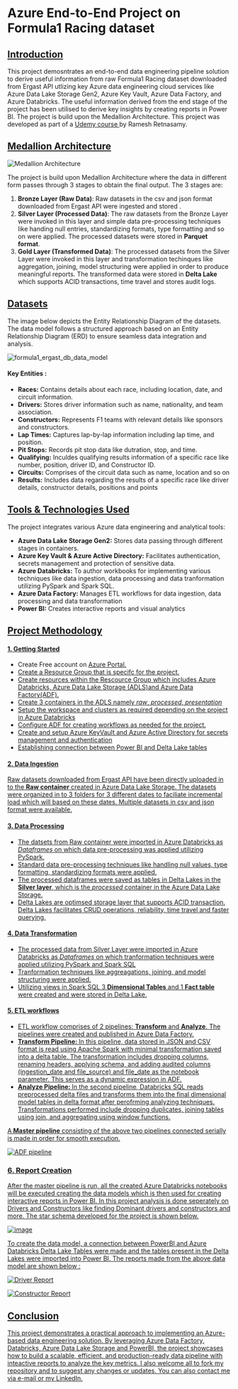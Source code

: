 # Azure End-to-End Project on Formula1 Racing dataset 

## <u>Introduction</u>
This project demosntrates an end-to-end data engineering pipeline solution to derive useful information from raw Formula1 Racing dataset downloaded from Ergast API utlizing key Azure data engineering cloud services like Azure Data Lake Storage Gen2, Azure Key Vault, Azure Data Factory, and Azure Databricks. The useful information derived from the end stage of the project has been utilised to derive key insights by creating reports in Power BI. The project is build upon the Medallion Architecture. This project was developed as part of a <a href ="https://www.udemy.com/course/azure-databricks-spark-core-for-data-engineers/?couponCode=25BBPMXACCAGE2"> Udemy course </a> by Ramesh Retnasamy.

## <u>Medallion Architecture</u>

![Medallion Architecture](https://github.com/user-attachments/assets/fb66abbf-6988-4788-9ca0-67ecfb9a6597)


The project is build upon Medallion Architecture where the data in different form passes through 3 stages to obtain the final output. The 3 stages are:
<ol type="1">
  <li>
  <b>Bronze Layer (Raw Data)</b>: Raw datasets in the csv and json format downloaded from Ergast API were ingested and stored .
  </li>
  <li>
  <b>Silver Layer (Processed Data)</b>: The raw datasets from the Bronze Layer were invoked in this layer and simple data pre-processing techniques like handing null entries, standardizing formats, type formatting and so on were applied. The processed datasets were stored in <b>Parquet format</b>.
  </li>
  <li>
  <b>Gold Layer (Transformed Data)</b>: The processed datasets from the Silver Layer were invoked in this layer and transformation techinques like aggregation, joining, model structuring were applied in order to produce meaningful reports. The transformed data were stored in <b>Delta Lake</b> which supports ACID transactions, time travel and stores audit logs.
  </li>
</ol>

## <u>Datasets</u>

The image below depicts the Entity Relationship Diagram of the datasets. The data model follows a structured approach based on an Entity Relationship Diagram (ERD) to ensure seamless data integration and analysis.

![formula1_ergast_db_data_model](https://github.com/user-attachments/assets/f2e8a511-0ed1-43e3-a5aa-c891e0c0ac80)

#### Key Entities :
<ul>
  <li>
    <b>Races:</b> Contains details about each race, including location, date, and circuit information.
  </li>
  <li>
    <b>Drivers:</b> Stores driver information such as name, nationality, and team association.
  </li>
  <li>
    <b>Constructors:</b> Represents F1 teams with relevant details like sponsors and constructors.
  </li>
   <li>
    <b>Lap Times:</b> Captures lap-by-lap information including lap time, and position.
  </li>
  <li>
    <b>Pit Stops:</b> Records pit stop data like dutration, stop, and time.
  </li>
  <li>
    <b>Qualifying:</b> Inculdes qualifying results information of a specific race like number, position, driver ID, and Constructor ID. 
  </li>
  <li>
    <b>Circuits:</b> Comprises of the circuit data such as name, location and so on
  </li>
  <li>
    <b>Results:</b> Includes data regarding the results of a specific race like driver details, constructor details, positions and points
  </li>
</ul>

## <u>Tools & Technologies Used</u>

The project integrates various Azure data engineering and analytical tools:

<ul>
  <li>
    <b>Azure Data Lake Storage Gen2:</b> Stores data passing through different stages in containers. 
  </li>
  <li>
    <b>Azure Key Vault & Azure Active Directory:</b> Facilitates authentication, secrets management and protection of sensitive data.
  </li>
  <li>
    <b>Azure Databricks:</b> To author workbooks for implementing various techniques like data ingestion, data processing and data tranformation utilizing PySpark and Spark SQL.
  </li>
  <li>
    <b>Azure Data Factory:</b> Manages ETL workflows for data ingestion, data processing and data transformation
  </li>
  <li>
    <b>Power BI:</b> Creates interactive reports and visual analytics
  </li>
</ul>

## <u>Project Methodology</u>

#### <u>1. Getting Started </u>

<ul>
  <li>
    Create Free account on <a href="https://portal.azure.com">Azure Portal.
  </li>
  <li>
    Create a Resource Group that is specifc for the project.
  </li>
  <li>
    Create resources within the Rescource Group which includes Azure Databricks, Azure Data Lake Storage (ADLS)and Azure Data Factory(ADF).
  </li>
  <li>
    Create 3 containers in the ADLS namely <i>raw</i>, <i>processed</i>, <i>presentation</i>
  </li>
  <li>
    Setup the workspace and clusters as required depending on the project in Azure Databricks
  </li>
  <li>
    Configure ADF for creating workflows as needed for the project.
  </li>
  <li>
    Create and setup Azure KeyVault and Azure Active Directory for secrets management and authentication
  </li>
  <li>
    Establishing connection between Power BI and Delta Lake tables
  </li>
</ul>

#### <u>2. Data Ingestion</u>

Raw datasets downloaded from Ergast API have been directly uploaded in to the <b>Raw container</b> created in Azure Data Lake Storage. The datasets were organized in to 3 folders for 3 different dates to faciliate incremental load which will based on these dates. Multiple datasets in csv and json format were available. 

#### <u>3. Data Processing</u>

<ul>
  <li>
    The datsets from Raw container were imported in Azure Databricks as <i>Dataframes</i> on which data pre-processing was applied utilizing PySpark. 
  </li>
  <li>
    Standard data pre-processing techniques like handling null values, type formatting, standardizing formats were applied.
  </li>
  <li>
    The processed dataframes were saved as tables in Delta Lakes in the <b>Silver layer</b>, which is the <i>processed</i> container in the Azure Data Lake Storage. 
  </li>
  <li>
    Delta Lakes are optimsed storage layer that supports ACID transaction. Delta Lakes facilitates CRUD operations, reliability, time travel and faster querying.
  </li>
</ul>

#### <u>4. Data Transformation
 <ul>
   <li>
     The processed data from Silver Layer were imported in Azure Databricks as <i>Dataframes</i> on which tranformation techniques were applied utilizing PySpark and Spark SQL
   </li>
    <li>
      Tranformation techniques like aggreagations, joining, and model structuring were applied.
    </li>
   <li>
     Utilizing views in Spark SQL 3 <b>Dimensional Tables</b> and 1 <b>Fact table</b> were created and were stored in Delta Lake.
   </li>
 </ul>

#### <u>5. ETL workflows</u>

<ul>
  <li>
    ETL workflow comprises of 2 pipelines: <b>Transform</b> and <b>Analyze</b>. The pipelines were created and published in Azure Data Factory.
  </li>
  <li>
    <b>Transform Pipeline: </b>In this pipeline, data stored in JSON and CSV format is read using Apache Spark with minimal transformation saved into a delta table. The transformation includes dropping columns, renaming headers, applying schema, and adding audited columns (ingestion_date and file_source) and file_date as the notebook parameter. This serves as a dynamic expression in ADF.
  </li>
  <li>
    <b>Analyze Pipeline: </b>In the second pipeline, Databricks SQL reads preprocessed delta files and transforms them into the final dimensional model tables in delta format after perofrming analyzing techniques. Transformations performed include dropping duplicates, joining tables using join, and aggregating using window functions.
  </li>
</ul>

A<b> Master pipeline</b> consisting of the above two pipelines connected serially is made in order for smooth execution. 

![ADF pipeline](https://github.com/user-attachments/assets/ee7ce6b3-2b1d-4449-b341-e8bb057679ee)

### <u>6. Report Creation</u>

After the master pipeline is run, all the created Azure Databricks notebooks will be executed creating the data models which is then used for creating interactive reports in Power BI. In this project analysis is done seperately on Drivers and Constructors like finding Dominant drivers and constructors and more. The star schema developed for the project is shown below. 

![image](https://github.com/user-attachments/assets/4faa1ecc-0897-49ac-962e-5774fefae99a)

To create the data model, a connection between PowerBI and Azure Databricks Delta Lake Tables were made and the tables present in the Delta Lakes were imported into Power BI. The reports made from the above data model are shown below : 

![Driver Report](https://github.com/user-attachments/assets/94a6801f-dfa3-4b6b-8e26-68504b068b10)


![Constructor Report](https://github.com/user-attachments/assets/78b8769b-5c2f-44b8-b360-c256045d4470)

## <u>Conclusion</u>

This project demonstrates a practical approach to implementing an Azure-based data engineering solution. By leveraging Azure Data Factory, Databricks, Azure Data Lake Storage and PowerBI, the project showcases how to build a scalable, efficient, and production-ready data pipeline with inteactive reports to analyze the key metrics. I also welcome all to fork my repository and to suggest any changes or updates. You can also contact me via <a href="https://mailto:msgokul2011@gmail.com">e-mail</a> or my <a href="https://www.linkedin.com/in/gokul-manoharan/">LinkedIn</a>. 




